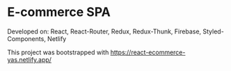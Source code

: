 # E-commerce SPA

Developed on: React, React-Router, Redux, Redux-Thunk, Firebase, Styled-Components, Netlify

This project was bootstrapped with https://react-ecommerce-yas.netlify.app/

